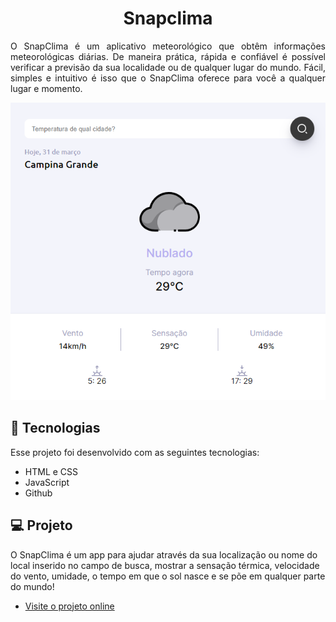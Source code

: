 <h1 align="center"> 
Snapclima
</h1>
<p align="justify"> 
O SnapClima é um aplicativo meteorológico que obtêm informações meteorológicas diárias. De maneira prática, rápida e confiável é possível verificar a previsão da sua localidade ou de qualquer lugar do mundo. Fácil, simples e intuitivo é isso que o SnapClima oferece para você a qualquer lugar e momento.
</p>

<p align="center">
<img alt="projeto SnapClima" src="https://github.com/Jeffersonthiagofn/Snapclima/blob/main/Captura%20de%20tela-%20snapclima.png">
</p>


## 🚀 Tecnologias

Esse projeto foi desenvolvido com as seguintes tecnologias:

- HTML e CSS
- JavaScript
- Github

## 💻 Projeto


O SnapClima é um app para ajudar através da sua localização ou nome do local inserido no campo de busca, mostrar a sensação térmica, velocidade do vento, umidade, o tempo em que o sol nasce e se põe em qualquer parte do mundo!

- <a href="https://jeffersonthiagofn.github.io/Snapclima/" target="_blank" rel="external">Visite o projeto online</a>
